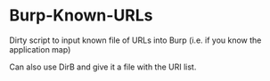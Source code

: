 # Burp-Known-URLs
Dirty script to input known file of URLs into Burp (i.e. if you know the application map)

Can also use DirB and  give it a file with the URI list.
